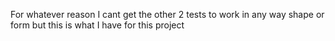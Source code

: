 For whatever reason I cant get the other 2 tests to work in any way shape or form but this is what I have for this project
